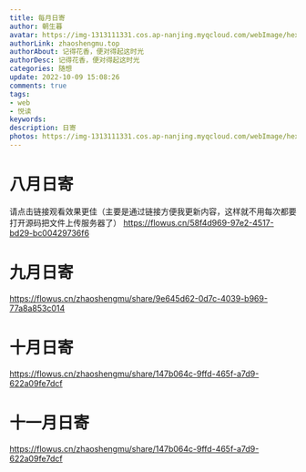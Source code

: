 ```yaml
---
title: 每月日寄
author: 朝生暮
avatar: https://img-1313111331.cos.ap-nanjing.myqcloud.com/webImage/hexoWeb202208061248833.png
authorLink: zhaoshengmu.top
authorAbout: 记得花香，便对得起这时光
authorDesc: 记得花香，便对得起这时光
categories: 随想
update: 2022-10-09 15:08:26
comments: true
tags:
- web
- 悦读
keywords:
description: 日寄
photos: https://img-1313111331.cos.ap-nanjing.myqcloud.com/webImage/hexoWeb/202208061255253.jpg
---
```

# 八月日寄
请点击链接观看效果更佳（主要是通过链接方便我更新内容，这样就不用每次都要打开源码把文件上传服务器了）
https://flowus.cn/58f4d969-97e2-4517-bd29-bc00429736f6

# 九月日寄
https://flowus.cn/zhaoshengmu/share/9e645d62-0d7c-4039-b969-77a8a853c014

# 十月日寄
https://flowus.cn/zhaoshengmu/share/147b064c-9ffd-465f-a7d9-622a09fe7dcf

# 十一月日寄
https://flowus.cn/zhaoshengmu/share/147b064c-9ffd-465f-a7d9-622a09fe7dcf